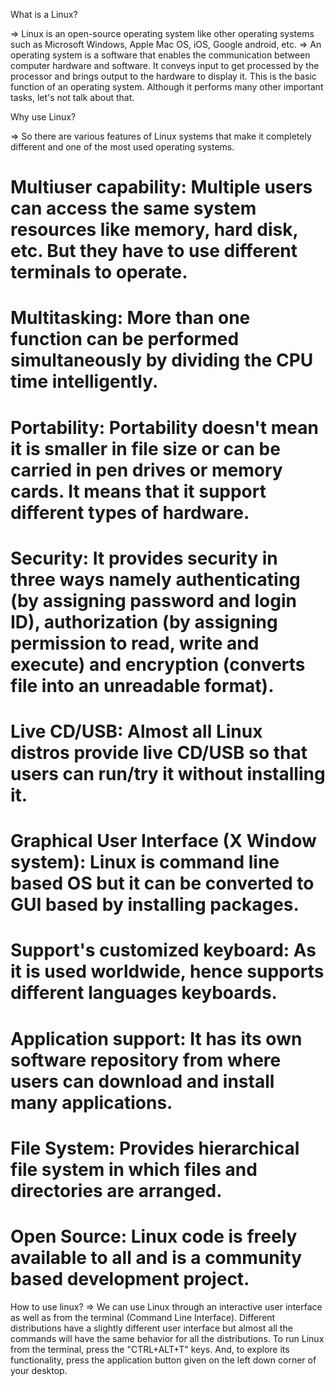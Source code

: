 What is a Linux?

=> Linux is an open-source operating system like other operating systems such as Microsoft Windows, Apple Mac OS, iOS, Google android, etc.
=> An operating system is a software that enables the communication between computer hardware and software. 
   It conveys input to get processed by the processor and brings output to the hardware to display it. This is the basic function of an operating system.
   Although it performs many other important tasks, let's not talk about that.

Why use Linux?

=> So there are various features of Linux systems that make it completely different and one of the most used operating systems. 
# Multiuser capability: Multiple users can access the same system resources like memory, hard disk, etc. But they have to use different terminals to operate.
# Multitasking: More than one function can be performed simultaneously by dividing the CPU time intelligently.
# Portability: Portability doesn't mean it is smaller in file size or can be carried in pen drives or memory cards. It means that it support different types of hardware.
# Security: It provides security in three ways namely authenticating (by assigning password and login ID), authorization (by assigning permission to read, write and execute) and encryption (converts file into an unreadable format).
# Live CD/USB: Almost all Linux distros provide live CD/USB so that users can run/try it without installing it.
# Graphical User Interface (X Window system): Linux is command line based OS but it can be converted to GUI based by installing packages.
# Support's customized keyboard: As it is used worldwide, hence supports different languages keyboards.
# Application support: It has its own software repository from where users can download and install many applications.
# File System: Provides hierarchical file system in which files and directories are arranged.
# Open Source: Linux code is freely available to all and is a community based development project.

How to use linux?
=> We can use Linux through an interactive user interface as well as from the terminal (Command Line Interface). 
Different distributions have a slightly different user interface but almost all the commands will have the same behavior for all the distributions.
To run Linux from the terminal, press the "CTRL+ALT+T" keys. And, to explore its functionality, press the application button given on the left down corner of your desktop.

